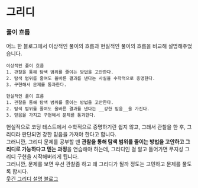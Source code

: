 # 그리디
### 풀이 흐름
어느 한 블로그에서 이상적인 풀이의 흐름과 현실적인 풀이의 흐름을 비교해 설명해주었습니다.
```
이상적인 풀이 흐름
1. 관찰을 통해 탐색 범위를 줄이는 방법을 고안한다.
2. 탐색 범위를 줄여도 올바른 결과를 낸다는 사실을 수학적으로 증명한다.
3. 구현해서 문제를 통과한다.
```
```
현실적인 풀이 흐름
1. 관찰을 통해 탐색 범위를 줄이는 방법을 고안한다.
2. 탐색 범위를 줄여도 올바른 결과를 낸다는 __강한 믿음__을 가진다.
3. 믿음을 가지고 구현해서 문제를 통과한다.
```
현실적으로 코딩 테스트에서 수학적으로 증명하기란 쉽지 않고, 그래서 관찰을 한 후, 그리디라 판단되면 강한 믿음을 가져야 한다고 합니다.  
그러니깐, 그리디 문제를 공부할 땐 **관찰을 통해 탐색 범위를 줄이는 방법을 고안하고 그리디로 가능하다고 믿는 과정**을 연습해야 하는데, 그리디인 걸 알고 들어가면 무지성 그리디 구현을 시작해버리게 됩니다.  
그러니깐, 문제를 보면 우선 관찰좀 하고 왜 그리디가 될까 정도는 고민하고 문제를 풀도록 합시다.  
[웃긴 그리디 설명 블로그](https://blog.encrypted.gg/975?category=773649)
